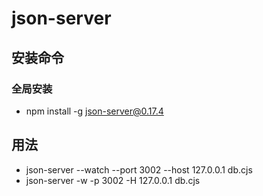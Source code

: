 # json-server

## 安装命令
### 全局安装

- npm install -g json-server@0.17.4

## 用法

- json-server --watch --port 3002 --host 127.0.0.1 db.cjs
- json-server -w -p 3002 -H 127.0.0.1 db.cjs
